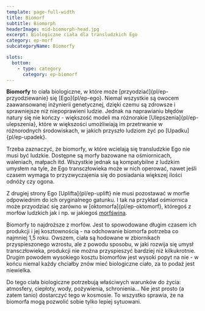 ```yaml
---
template: page-full-width
title: Biomorf
subtitle: Biomorph
headerImage: mid-biomorph-head.jpg
excerpt: Biologiczne ciała dla transludzkich Ego
category: ep-morf
subcategoryName: Biomorfy

slots:
  bottom:
    - type: category
      category: ep-biomorf
---
```

**Biomorfy** to ciała biologiczne, w które może [przyodziać]{pl/ep-przyodziewanie} się [Ego]{pl/ep-ego}. Niemal wszystkie są owocem zaawansowanej inżynierii genetycznej, dzięki czemu są zdrowsze i sprawniejsze niż niepoprawieni ludzie. Jednak na naprawianiu błędów natury się nie kończy - większość modeli ma różnorakie [Ulepszenia]{pl/ep-ulepszenia}, które w większości umożliwiają im przetrwanie w różnorodnych środowiskach, w jakich przyszło ludziom żyć po [Upadku]{pl/ep-upadek}.

Trzeba zaznaczyć, że biomorfy, w które wcielają się transludzkie Ego nie musi być ludzkie. Dostępne są morfy bazowane na ośmiornicach, waleniach, małpach itd. Wszystkie jednak są kompatybilne z ludzkim umysłem na tyle, że Ego transczłowieka może w nich operować, nawet jeśli czasem wymaga to przyzwyczajenia się do posiadania większej ilości odnóży czy ogona.

Z drugiej strony Ego [Uplifta]{pl/ep-uplift} nie musi pozostawać w morfie odpowiednim do ich oryginalnego gatunku. I tak na przykład ośmiornica może przyodziać się zarówno w [oktomorfa]{pl/ep-oktomorf}, któregoś z morfów ludzkich jak i np. w jakiegoś [morfświna](#).

Biomorfy to najdroższe z morfów. Jest to spowodowane długim czasem ich produkcji i jej kosztownością - na odchowanie biomorfa potrzeba co najmniej 1,5 roku. Owszem, ciała są hodowane w zbiornikach przyspieszonego wzrostu, ale z powodu sposobu, w jaki rozwija się umysł transczłowieka, produkcji nie można przyspieszyć bardziej niż kilkukrotnie. Drugim powodem wysokiego kosztu biomorfów jest wysoki popyt na nie - w końcu niemal każdy chciałby znów mieć biologiczne ciało, za to podaż jest niewielka. 

Do tego ciała biologiczne potrzebują właściwych warunków do życia: atmosfery, ciepłoty, wody, pożywienia, schronienia... Nie jest prosto (a zatem tanio) dostarczyć tego w kosmosie. To wszystko sprawia, że na biomorfa mogą pozwolić sobie tylko lepiej sytuowani.
